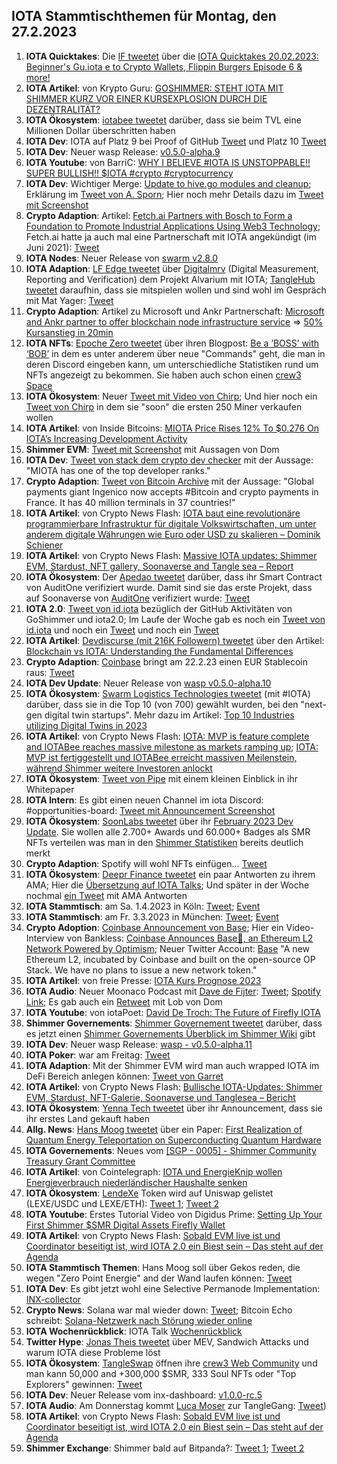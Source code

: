 ## IOTA Stammtischthemen für Montag, den 27.2.2023

1. **IOTA Quicktakes**: Die [IF tweetet](https://twitter.com/iota/status/1627609098840686594?s=20) über die [IOTA Quicktakes 20.02.2023: Beginner's Gu.iota
e to Crypto Wallets, Flippin Burgers Episode 6 & more!](https://www.youtube.com/watch?v=YzgHo2EA2Hs)
2. **IOTA Artikel**: von Krypto Guru: [GOSHIMMER: STEHT IOTA MIT SHIMMER KURZ VOR EINER KURSEXPLOSION DURCH DIE DEZENTRALITÄT?](https://krypto-guru.de/news/shimmer-kurz-dezentralitaet/)
3. **IOTA Ökosystem**: [iotabee tweetet](https://twitter.com/iotabee/status/1627892932731707393?s=20) darüber, dass sie beim TVL eine Millionen Dollar überschritten haben
4. **IOTA Dev**: IOTA auf Platz 9 bei Proof of GitHub [Tweet](https://twitter.com/ProofofGitHub/status/1627941210189967365?s=20) und Platz 10 [Tweet](https://twitter.com/ProofofGitHub/status/1629028376517259264?s=20)
5. **IOTA Dev**: Neuer wasp Release: [v0.5.0-alpha.9](https://github.com/iotaledger/wasp/releases/tag/v0.5.0-alpha.9)
6. **IOTA Youtube**: von BarriC: [WHY I BELIEVE #IOTA IS UNSTOPPABLE!! SUPER BULLISH!! $IOTA #crypto #cryptocurrency](https://www.youtube.com/watch?v=ZGnIqH8lVk8)
7. **IOTA Dev**: Wichtiger Merge: [Update to hive.go modules and cleanup](https://github.com/iotaledger/goshimmer/pull/2568); Erklärung im [Tweet von A. Sporn](https://twitter.com/alexsporn/status/1628078696534880285?s=20); Hier noch mehr Details dazu im [Tweet mit Screenshot](https://twitter.com/Vrom14286662/status/1628310824686170112?s=20)
8. **Crypto Adaption**: Artikel: [Fetch.ai Partners with Bosch to Form a Foundation to Promote Industrial Applications Using Web3 Technology](https://medium.com/fetch-ai/fetch-ai-partners-with-bosch-to-form-a-foundation-to-promote-industrial-applications-using-web3-58b11ba70871); Fetch.ai hatte ja auch mal eine Partnerschaft mit IOTA angekündigt (im Juni 2021): [Tweet](https://twitter.com/Fetch_ai/status/1404050180098363392?s=20)
9. **IOTA Nodes**: Neuer Release von [swarm v2.8.0](https://community.tanglebay.com/forum/thread/1-swarm-changelog/?postID=254#post254)
10. **IOTA Adaption**: [LF Edge tweetet](https://twitter.com/LF_Edge/status/1628063088640507907?s=20) über [Digitalmrv](https://twitter.com/digitalmrv) (Digital Measurement, Reporting and Verification) dem Projekt Alvarium mit IOTA; [TangleHub tweetet](https://twitter.com/Tanglehub_eu/status/1628357826170040320?s=20) daraufhin, dass sie mitspielen wollen und sind wohl im Gespräch mit Mat Yager: [Tweet](https://twitter.com/Tanglehub_eu/status/1628392902601719808?s=20)
11. **Crypto Adaption**: Artikel zu Microsoft und Ankr Partnerschaft: [Microsoft and Ankr partner to offer blockchain node infrastructure service](https://www.theblock.co/post/213554/microsoft-and-ankr-partner-blockchain-node-infrastructure-service) => [50% Kursanstieg in 20min](https://coinmarketcap.com/currencies/ankr/)
12. **IOTA NFTs**: [Epoche Zero tweetet](https://twitter.com/Epoch_0/status/1628094218240421889?s=20) über ihren Blogpost: [Be a ‘BOSS’ with ‘BOB’](https://medium.com/@EpochZer0/be-a-boss-with-bob-866b6f734c68) in dem es unter anderem über neue "Commands" geht, die man in deren Discord eingeben kann, um unterschiedliche Statistiken rund um NFTs angezeigt zu bekommen. Sie haben auch schon einen [crew3 Space](https://crew3.xyz/c/epochzero/invite/OyNIakiVzxWOMuCGrpJ7q)
13. **IOTA Ökosystem**: Neuer [Tweet mit Video von Chirp](https://twitter.com/ChirpIoT/status/1627989508980604928?s=20); Und hier noch ein [Tweet von Chirp](https://twitter.com/ChirpIoT/status/1630163836287307776?s=20) in dem sie "soon" die ersten 250 Miner verkaufen wollen
14. **IOTA Artikel**: von Inside Bitcoins: [MIOTA Price Rises 12% To $0.276 On IOTA’s Increasing Development Activity](https://insidebitcoins.com/news/miota-price-rises-12-to-0-276-on-iotas-increasing-development-activity?utm_source=dlvr.it&utm_medium=twitter)
15. **Shimmer EVM**: [Tweet mit Screenshot](https://twitter.com/IotaPoet/status/1628378022851104768?s=20) mit Aussagen von Dom
16. **IOTA Dev**: [Tweet von stack dem crypto dev checker](https://twitter.com/StackDotMoney/status/1628171972411547648?s=20) mit der Aussage: "MIOTA has one of the top developer ranks."
17. **Crypto Adaption**: [Tweet von Bitcoin Archive](https://twitter.com/BTC_Archive/status/1628346233059266561?s=20) mit der Aussage: "Global payments giant Ingenico now accepts #Bitcoin and crypto payments in France. It has 40 million terminals in 37 countries!"
18. **IOTA Artikel**: von Crypto News Flash: [IOTA baut eine revolutionäre programmierbare Infrastruktur für digitale Volkswirtschaften, um unter anderem digitale Währungen wie Euro oder USD zu skalieren – Dominik Schiener](https://www.crypto-news-flash.com/de/iota-baut-pogrammierbare-infrastruktur-fuer-digitale-volkswirtschaften-zum-vorteil-fuer-alle/?feed_id=13175&_unique_id=63f5b01fa4e71)
19. **IOTA Artikel**: von Crypto News Flash: [Massive IOTA updates: Shimmer EVM, Stardust, NFT gallery, Soonaverse and Tangle sea – Report](https://www.crypto-news-flash.com/massive-iota-updates-shimmer-evm-stardust-nft-gallery-soonaverse-and-tangle-sea-report/?feed_id=13178&_unique_id=63f5f06c3985e)
20. **IOTA Ökosystem**: Der [Apedao tweetet](https://twitter.com/iotapes/status/1628329692804653057?s=20) darüber, dass ihr Smart Contract von AuditOne verifiziert wurde. Damit sind sie das erste Projekt, dass auf Soonaverse von [AuditOne](https://twitter.com/auditone_team) verifiziert wurde: [Tweet](https://twitter.com/auditone_team/status/1628344531476176897?s=20)
21. **IOTA 2.0**: [Tweet von id.iota](https://twitter.com/id_iota/status/1628318337309589505?s=20) bezüglich der GitHub Aktivitäten von GoShimmer und iota2.0; Im Laufe der Woche gab es noch ein [Tweet von id.iota](https://twitter.com/id_iota/status/1628707877505441793?s=20) und noch ein [Tweet](https://twitter.com/id_iota/status/1629036134817832961?s=20) und noch ein [Tweet](https://twitter.com/id_iota/status/1630156453490073600?s=20)
22. **IOTA Artikel**: [Devdiscurse (mit 216K Followern) tweetet](https://twitter.com/Dev_Discourse/status/1628315399447285760?s=20) über den Artikel: [Blockchain vs IOTA: Understanding the Fundamental Differences](https://www.devdiscourse.com/article/agency-wire/2360465-blockchain-vs-iota-understanding-the-fundamental-differences)
23. **Crypto Adaption**: [Coinbase](https://twitter.com/coinbase) bringt am 22.2.23 einen EUR Stablecoin raus: [Tweet](https://twitter.com/CoinbaseAssets/status/1628077717596798986?s=20)
24. **IOTA Dev Update**: Neuer Release von [wasp v0.5.0-alpha.10](https://github.com/iotaledger/wasp/releases/tag/v0.5.0-alpha.10)
25. **IOTA Ökosystem**: [Swarm Logistics Technologies tweetet](https://twitter.com/SwarmLogistics/status/1628169188744339456?s=20) (mit #IOTA) darüber, dass sie in die Top 10 (von 700) gewählt wurden, bei den "next-gen digital twin startups". Mehr dazu im Artikel: [Top 10 Industries utilizing Digital Twins in 2023](https://www.startus-insights.com/innovators-guide/digital-twin-startups/)
26. **IOTA Artikel**: von Crypto News Flash: [IOTA: MVP is feature complete and IOTABee reaches massive milestone as markets ramping up](https://www.crypto-news-flash.com/iota-mvp-is-feature-complete-and-iotabee-reaches-massive-milestone-as-markets-ramping-up/); [IOTA: MVP ist fertiggestellt und IOTABee erreicht massiven Meilenstein, während Shimmer weitere Investoren anlockt](https://www.crypto-news-flash.com/de/iota-mvp-ist-fertiggestellt-und-iotabee-erreicht-eine-million-dollar-tvl-waehrend-die-maerkte-anziehen/)
27. **IOTA Ökosystem**: [Tweet von Pipe](https://twitter.com/PIPE_DATA/status/1628465111525429249?s=20) mit einem kleinen Einblick in ihr Whitepaper
28. **IOTA Intern**: Es gibt einen neuen Channel im iota Discord: #opportunities-board: [Tweet mit Announcement Screenshot](https://twitter.com/Vrom14286662/status/1628496301712191490?s=20)
29. **IOTA Ökosystem**: [SoonLabs tweetet](https://twitter.com/soon_labs/status/1628635853282246656?s=20) über ihr [February 2023 Dev Update](https://soonlabs.medium.com/february-2023-dev-update-5c8932c83691). Sie wollen alle 2.700+ Awards und 60.000+ Badges als SMR NFTs verteilen was man in den [Shimmer Statistiken](https://explorer.iota.org/shimmer/statistics/) bereits deutlich merkt
30. **Crypto Adaption**: Spotify will wohl NFTs einfügen... [Tweet](https://twitter.com/AltcoinDailyio/status/1628608735731130368?s=20)
31. **IOTA Ökosystem**: [Deepr Finance tweetet](https://twitter.com/DeeprFinance/status/1628397153260343297?s=20) ein paar Antworten zu ihrem AMA; Hier die [Übersetzung auf IOTA Talks](https://www.iota-talk.com/forum/index.php?thread/1539-deepr-finance/&postID=114857#post114857); Und später in der Woche nochmal [ein Tweet](https://twitter.com/DeeprFinance/status/1630189033744728064?s=20) mit AMA Antworten
32. **IOTA Stammtisch**: am Sa. 1.4.2023 in Köln: [Tweet](https://twitter.com/IotaPunks_71/status/1628380570702037000?s=20); [Event](https://www.meetup.com/de-DE/the-future-of-web3-iota-stammtisch-koln/events/291792068/)
33. **IOTA Stammtisch**: am Fr. 3.3.2023 in München: [Tweet](https://twitter.com/IotaMunchen/status/1628682506143670277?s=20); [Event](https://www.meetup.com/de-DE/iota-muc/events/rjcftsyfcfbfb/)
34. **Crypto Adoption**: [Coinbase Announcement von Base](https://twitter.com/coinbase/status/1628760201254903809?s=20); Hier ein Video-Interview von Bankless: [Coinbase Announces Base🔵, an Ethereum L2 Network Powered by Optimism](https://www.youtube.com/watch?v=iSIosTP4IJI); Neuer Twitter Account: [Base](https://twitter.com/BuildOnBase/status/1628757381457883136?s=20) "A new Ethereum L2, incubated by Coinbase and built on the open-source OP Stack. We have no plans to issue a new network token."
35. **IOTA Artikel**: von freie Presse: [IOTA Kurs Prognose 2023](https://www.freiepresse.de/erfahrungen/trading/krypto/prognose/iota/)
36. **IOTA Audio**: Neuer Moonaco Podcast mit [Dave de Fijter](https://twitter.com/fijter): [Tweet](https://twitter.com/MoonacoPodcast/status/1628711669290479617?s=20); [Spotify Link](https://open.spotify.com/episode/0bbOeKqCrwN7CHSmSHyQPJ?si=D9mF4LDqQSeXXSHgHm-d-Q&nd=1); Es gab auch ein [Retweet](https://twitter.com/DomSchiener/status/1628827688138833920?s=20) mit Lob von Dom
37. **IOTA Youtube**: von iotaPoet: [David De Troch: The Future of Firefly IOTA](https://www.youtube.com/watch?v=rnl-Dqo5Gek)
38. **Shimmer Governements**: [Shimmer Governement tweetet](https://twitter.com/ShimmerGov/status/1628927769345249281?s=20) darüber, dass es jetzt einen [Shimmer Governements Überblick im Shimmer Wiki](https://wiki.iota.org/shimmer/learn/governance/shimmer-governance-intro/) gibt
39. **IOTA Dev**: Neuer wasp Release: [wasp - v0.5.0-alpha.11](https://github.com/iotaledger/wasp/releases/tag/v0.5.0-alpha.11)
40. **IOTA Poker**: war am Freitag: [Tweet](https://twitter.com/IotaPunks_71/status/1629003661480280064?s=20)
41. **IOTA Adaption**: Mit der Shimmer EVM wird man auch wrapped IOTA im DeFi Bereich anlegen können: [Tweet von Garret](https://twitter.com/GarrettBullish/status/1629062665149767680?s=20)
42. **IOTA Artikel**: von Crypto News Flash: [Bullische IOTA-Updates: Shimmer EVM, Stardust, NFT-Galerie, Soonaverse und Tanglesea – Bericht](https://www.crypto-news-flash.com/de/iota-updates-fuer-shimmer-evm-stardust-nft-gallery-soonaverse-und-tangle-sea/)
43. **IOTA Ökosystem**: [Yenna Tech tweetet](https://twitter.com/YennaTech/status/1629043500279910401?s=20) über ihr Announcement, dass sie ihr erstes Land gekauft haben
44. **Allg. News**: [Hans Moog tweetet](https://twitter.com/hus_qy/status/1629274132226400258?s=20) über ein Paper: [First Realization of Quantum Energy Teleportation on Superconducting Quantum Hardware](https://arxiv.org/abs/2301.02666)
45. **IOTA Governements**: Neues vom [[SGP - 0005] - Shimmer Community Treasury Grant Committee](https://govern.iota.org/t/sgp-0005-shimmer-community-treasury-grant-committee/1576/8)
46. **IOTA Artikel**: von Cointelegraph: [IOTA und EnergieKnip wollen Energieverbrauch niederländischer Haushalte senken](https://de.cointelegraph.com/news/iota-and-energieknip-want-to-reduce-the-energy-consumption-of-dutch-households?utm_source=coingecko&utm_content=coingecko&utm_campaign=coingecko&utm_medium=coingecko&utm_term=coingecko)
47. **IOTA Ökosystem**: [LendeXe](https://twitter.com/LendeXeFinance) Token wird auf Uniswap gelistet (LEXE/USDC und LEXE/ETH): [Tweet 1](https://twitter.com/LendeXeFinance/status/1629595290058588160?s=20); [Tweet 2](https://twitter.com/LendeXeFinance/status/1629643354731323394?s=20)
48. **IOTA Youtube**: Erstes Tutorial Video von Digidus Prime: [Setting Up Your First Shimmer $SMR Digital Assets Firefly Wallet](https://www.youtube.com/watch?v=W7Wu_gffCq8&list=PL8eAvBxQ4oHL5wSpWdZ03sN4KGpBXEOKe&index=1)
49. **IOTA Artikel**: von Crypto News Flash: [Sobald EVM live ist und Coordinator beseitigt ist, wird IOTA 2.0 ein Biest sein – Das steht auf der Agenda](https://www.crypto-news-flash.com/de/iota-2-wird-dank-evm-ohne-koordinator-in-hoechstform-kommen/?feed_id=13304&_unique_id=63fa42725e84b)
50. **IOTA Stammtisch Themen**: Hans Moog soll über Gekos reden, die wegen "Zero Point Energie" and der Wand laufen können: [Tweet](https://twitter.com/hus_qy/status/1630155862709788672?s=20)
51. **IOTA Dev**: Es gibt jetzt wohl eine Selective Permanode Implementation: [INX-collector](https://github.com/teleconsys/inx-collector)
52. **Crypto News**: Solana war mal wieder down: [Tweet](https://twitter.com/Ledger_Support/status/1629428123497295873?s=20); Bitcoin Echo schreibt: [Solana-Netzwerk nach Störung wieder online](https://www.btc-echo.de/schlagzeilen/solana-blockchain-nach-stoerung-und-neustart-wieder-online-160168/)
53. **IOTA Wochenrückblick**: IOTA Talk [Wochenrückblick](https://www.iota-talk.com/index.php?article/266-wochenr%C3%BCckblick-vom-19-bis-25-februar-2023/)
54. **Twitter Hype**: [Jonas Theis tweetet](https://twitter.com/jonastheis_/status/1629912446944047106?s=20) über MEV, Sandwich Attacks und warum IOTA diese Probleme löst
55. **IOTA Ökosystem**: [TangleSwap](https://twitter.com/TangleSwapE) öffnen ihre [crew3 Web Community](https://crew3.xyz/c/tangleswap/invite/pVrE2fLBcGn05ZpVvaMD-) und man kann 50,000 and +300,000 $SMR, 333 Soul NFTs oder "Top Explorers" gewinnen: [Tweet](https://twitter.com/TangleSwapE/status/1630145620999647232?s=20)
56. **IOTA Dev**: Neuer Release vom inx-dashboard: [v1.0.0-rc.5](https://github.com/iotaledger/inx-dashboard/releases/tag/v1.0.0-rc.5)
57. **IOTA Audio**: Am Donnerstag kommt [Luca Moser](https://twitter.com/luca__moser) zur TangleGang: [Tweet](https://twitter.com/GangTangleTalk/status/1630081892702715905?s=20))
58. **IOTA Artikel**: von Crypto News Flash: [Sobald EVM live ist und Coordinator beseitigt ist, wird IOTA 2.0 ein Biest sein – Das steht auf der Agenda](https://www.crypto-news-flash.com/de/iota-2-wird-dank-evm-ohne-koordinator-in-hoechstform-kommen/)
59. **Shimmer Exchange**: Shimmer bald auf Bitpanda?: [Tweet 1](https://twitter.com/Team40_BEST/status/1630198947800023041?s=20); [Tweet 2](https://twitter.com/Vrom14286662/status/1630206613691793409?s=20)



